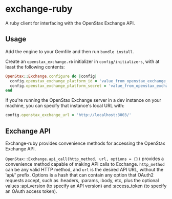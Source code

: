 exchange-ruby
=============

A ruby client for interfacing with the OpenStax Exchange API.

Usage
-----

Add the engine to your Gemfile and then run `bundle install`.

Create an `openstax_exchange.rb` initializer in `config/initializers`,
with at least the following contents:

```rb
OpenStax::Exchange.configure do |config|
  config.openstax_exchange_platform_id = 'value_from_openstax_exchange_here'
  config.openstax_exchange_platform_secret = 'value_from_openstax_exchange_here'
end
```

If you're running the OpenStax Exchange server in a dev instance on your
machine, you can specify that instance's local URL with:

```rb
config.openstax_exchange_url = 'http://localhost:3003/'
```

Exchange API
------------

Exchange-ruby provides convenience methods for accessing
the OpenStax Exchange API.

`OpenStax::Exchange.api_call(http_method, url, options = {})` provides a
convenience method capable of making API calls to Exchange. `http_method` can
be any valid HTTP method, and `url` is the desired API URL, without the 'api/'
prefix. Options is a hash that can contain any option that
OAuth2 requests accept, such as :headers, :params, :body, etc,
plus the optional values :api_version (to specify an API version) and
:access_token (to specify an OAuth access token).
